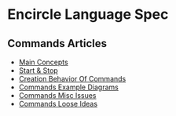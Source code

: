 Encircle Language Spec
======================

Commands Articles
-----------------

- [Main Concepts](commands-main-concepts.md)
- [Start & Stop](start-and-stop.md)
- [Creation Behavior Of Commands](creation-behavior-of-commands.md)
- [Commands Example Diagrams](commands-example-diagrams.md)
- [Commands Misc Issues](commands-misc-issues.md)
- [Commands Loose Ideas](commands-loose-ideas.md)